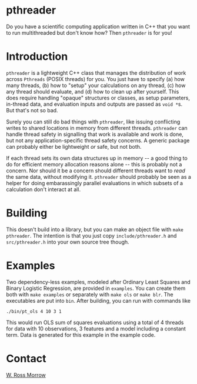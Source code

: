 # pthreader

Do you have a scientific computing application written in C++ that you want to run multithreaded but don't know how? Then `pthreader` is for you! 

# Introduction

`pthreader` is a lightweight C++ class that manages the distribution of work across `Pthreads` (POSIX threads) for you. You just have to specify (a) how many threads, (b) how to "setup" your calculations on any thread, (c) how any thread should evaluate, and (d) how to clean up after yourself. This does require handling "opaque" structures or classes, as setup parameters, in-thread data, and evaluation inputs and outputs are passed as `void *`s. But that's not so bad. 

Surely you can still do bad things with `pthreader`, like issuing conflicting writes to shared locations in memory from different threads. `pthreader` can handle thread safety in signalling that work is available and work is done, but not any application-specific thread safety concerns. A generic package can probably either be lightweight _or_ safe, but not both. 

If each thread sets its own data structures up in memory -- a good thing to do for efficient memory allocation reasons alone -- this is probably not a concern. Nor should it be a concern should different threads want to _read_ the same data, without modifying it. `pthreader` should probably be seen as a helper for doing embarassingly parallel evaluations in which subsets of a calculation don't interact at all. 

# Building

This doesn't build into a library, but you can make an object file with `make pthreader`. The intention is that you just copy `include/pthreader.h` and `src/pthreader.h` into your own source tree though. 

# Examples

Two dependency-less examples, modeled after Ordinary Least Squares and Binary Logistic Regression, are provided in `examples`. You can create them both with `make examples` or separately with `make ols` or `make blr`. The executables are put into `bin`. After building, you can run with commands like
```
./bin/pt_ols 4 10 3 1
```
This would run OLS sum of squares evaluations using a total of 4 threads for data with 10 observations, 3 features and a model including a constant term. Data is generated for this example in the example code. 

# Contact

[W. Ross Morrow](wrossmorrow@stanford.edu)